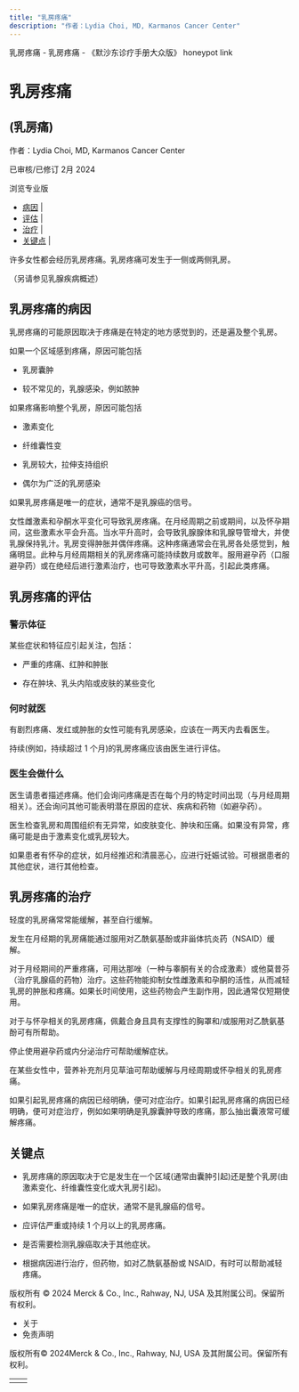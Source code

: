 ```yaml
---
title: "乳房疼痛"
description: "作者：Lydia Choi, MD, Karmanos Cancer Center"
---
```


﻿乳房疼痛 \- 乳房疼痛 \- 《默沙东诊疗手册大众版》 honeypot link

# 乳房疼痛

## (乳房痛)

作者：Lydia Choi, MD, Karmanos Cancer Center

已审核/已修订 2月 2024

浏览专业版

- [病因](#病因_v11606417_zh) \|
- [评估](#评估_v11606437_zh) \|
- [治疗](#治疗_v11606442_zh) \|
- [关键点](#关键点_v27382360_zh) \|

许多女性都会经历乳房疼痛。乳房疼痛可发生于一侧或两侧乳房。

（另请参见乳腺疾病概述）

## 乳房疼痛的病因

乳房疼痛的可能原因取决于疼痛是在特定的地方感觉到的，还是遍及整个乳房。

如果一个区域感到疼痛，原因可能包括

- 乳房囊肿

- 较不常见的，乳腺感染，例如脓肿


如果疼痛影响整个乳房，原因可能包括

- 激素变化

- 纤维囊性变

- 乳房较大，拉伸支持组织

- 偶尔为广泛的乳房感染


如果乳房疼痛是唯一的症状，通常不是乳腺癌的信号。

女性雌激素和孕酮水平变化可导致乳房疼痛。在月经周期之前或期间，以及怀孕期间，这些激素水平会升高。当水平升高时，会导致乳腺腺体和乳腺导管增大，并使乳腺保持乳汁。乳房变得肿胀并偶伴疼痛。这种疼痛通常会在乳房各处感觉到，触痛明显。此种与月经周期相关的乳房疼痛可能持续数月或数年。服用避孕药（口服避孕药）或在绝经后进行激素治疗，也可导致激素水平升高，引起此类疼痛。

## 乳房疼痛的评估

### 警示体征

某些症状和特征应引起关注，包括：

- 严重的疼痛、红肿和肿胀

- 存在肿块、乳头内陷或皮肤的某些变化


### 何时就医

有剧烈疼痛、发红或肿胀的女性可能有乳房感染，应该在一两天内去看医生。

持续(例如，持续超过 1 个月)的乳房疼痛应该由医生进行评估。

### 医生会做什么

医生请患者描述疼痛。他们会询问疼痛是否在每个月的特定时间出现（与月经周期相关）。还会询问其他可能表明潜在原因的症状、疾病和药物（如避孕药）。

医生检查乳房和周围组织有无异常，如皮肤变化、肿块和压痛。如果没有异常，疼痛可能是由于激素变化或乳房较大。

如果患者有怀孕的症状，如月经推迟和清晨恶心，应进行妊娠试验。可根据患者的其他症状，进行其他检查。

## 乳房疼痛的治疗

轻度的乳房痛常常能缓解，甚至自行缓解。

发生在月经期的乳房痛能通过服用对乙酰氨基酚或非甾体抗炎药（NSAID）缓解。

对于月经期间的严重疼痛，可用达那唑（一种与睾酮有关的合成激素）或他莫昔芬（治疗乳腺癌的药物）治疗。这些药物能抑制女性雌激素和孕酮的活性，从而减轻乳房的肿胀和疼痛。如果长时间使用，这些药物会产生副作用，因此通常仅短期使用。

对于与怀孕相关的乳房疼痛，佩戴合身且具有支撑性的胸罩和/或服用对乙酰氨基酚可有所帮助。

停止使用避孕药或内分泌治疗可帮助缓解症状。

在某些女性中，营养补充剂月见草油可帮助缓解与月经周期或怀孕相关的乳房疼痛。

如果引起乳房疼痛的病因已经明确，便可对症治疗。如果引起乳房疼痛的病因已经明确，便可对症治疗，例如如果明确是乳腺囊肿导致的疼痛，那么抽出囊液常可缓解疼痛。

## 关键点

- 乳房疼痛的原因取决于它是发生在一个区域(通常由囊肿引起)还是整个乳房(由激素变化、纤维囊性变化或大乳房引起)。

- 如果乳房疼痛是唯一的症状，通常不是乳腺癌的信号。

- 应评估严重或持续 1 个月以上的乳房疼痛。

- 是否需要检测乳腺癌取决于其他症状。

- 根据病因进行治疗，但药物，如对乙酰氨基酚或 NSAID，有时可以帮助减轻疼痛。




版权所有 © 2024
Merck & Co., Inc., Rahway, NJ, USA 及其附属公司。保留所有权利。

- 关于
- 免责声明

版权所有© 2024Merck & Co., Inc., Rahway, NJ, USA 及其附属公司。保留所有权利。

|     |     |
| --- | --- |
|  |  |